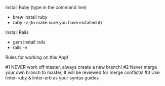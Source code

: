 Install Ruby (type in the command line)
*   brew install ruby
*   ruby -v		(to make sure you have installed it)

Install Rails
*   gem install rails
*   rails -v

Rules for working on this App!

#1 NEVER work off master, always create a new branch!
#2 Never merge your own branch to master, It will be reviewed for merge conflicts!
#3 Use linter-ruby & linter-erb as your syntax guides
